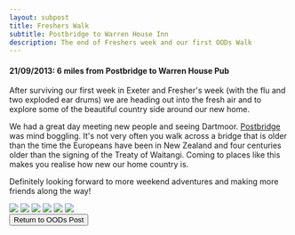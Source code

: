 ```yaml
---
layout: subpost
title: Freshers Walk
subtitle: Postbridge to Warren House Inn
description: The end of Freshers week and our first OODs Walk
---
```


<h4>21/09/2013: 6 miles from Postbridge to Warren House Pub</h4>

After surviving our first week in Exeter and Fresher's week (with the flu and two exploded ear drums) we are heading out into the fresh air and to explore some of the beautiful country side around our new home. 

We had a great day meeting new people and seeing Dartmoor. <a target="_blank" href="https://www.visitdartmoor.co.uk/explore-dartmoor/central-dartmoor/postbridge">Postbridge</a> was mind boggling. It's not very often you walk across a bridge that is older than the time the Europeans have been in New Zealand and four centuries older than the signing of the Treaty of Waitangi.
Coming to places like this makes you realise how new our home country is. 

Definitely looking forward to more weekend adventures and making more friends along the way!

<img src="https://adventuresofthetravellingtwins.com/Photos/2013-09-21-Freshers/day11-min.jpg" class="image1">
<img src="https://adventuresofthetravellingtwins.com/Photos/2013-09-21-Freshers/day12-min.JPG" class="image1">
<img src="https://adventuresofthetravellingtwins.com/Photos/2013-09-21-Freshers/day13-min.JPG" class="image1">
<img src="https://adventuresofthetravellingtwins.com/Photos/2013-09-21-Freshers/day14-min.JPG" class="image1">
<img src="https://adventuresofthetravellingtwins.com/Photos/2013-09-21-Freshers/day15-min.JPG" class="image1">
<img src="https://adventuresofthetravellingtwins.com/Photos/2013-09-21-Freshers/day16-min.JPG" class="image1">

<div class="wrapper">
  <input type="button" class="button" value="Return to OODs Post" onclick="self.close()">
</div>
